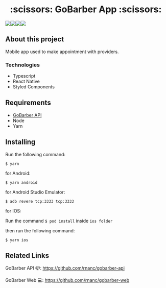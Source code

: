  <center><h1>:scissors: GoBarber App :scissors:</h1></center>

<img src="assets/login-gobarberapp.jpg"><img src="assets/home-gobarber.jpg"><img src="assets/appointment-gobarber.jpg"><img src="assets/profile-gobaber.jpg">

## About this project

Mobile app used to make appointment with providers.

### Technologies

- Typescript
- React Native
- Styled Components

## Requirements

- [GoBarber API](https://github.com/rnanc/gobarber-api)
- Node
- Yarn

## Installing

Run the following command:

`$ yarn`

for Android:

`$ yarn android`

for Android Studio Emulator:

`$ adb revere tcp:3333 tcp:3333`

for IOS:

Run the command `$ pod install` inside `ios folder`

then run the following command:

`$ yarn ios`

## Related Links

GoBarber API :mailbox_closed:: https://github.com/rnanc/gobarber-api

GoBarber Web :computer:: https://github.com/rnanc/gobarber-web
